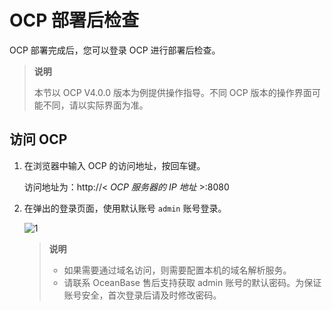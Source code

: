 # OCP 部署后检查

OCP 部署完成后，您可以登录 OCP 进行部署后检查。

>**说明**
>
>本节以 OCP V4.0.0 版本为例提供操作指导。不同 OCP 版本的操作界面可能不同，请以实际界面为准。

## 访问 OCP

1. 在浏览器中输入 OCP 的访问地址，按回车键。

   访问地址为：http://\< *OCP 服务器的 IP 地址* \>:8080

2. 在弹出的登录页面，使用默认账号 `admin` 账号登录。

   ![1](https://help-static-aliyun-doc.aliyuncs.com/assets/img/zh-CN/2361540561/p432067.png)

   > **说明**
   >
   > * 如果需要通过域名访问，则需要配置本机的域名解析服务。
   > * 请联系 OceanBase 售后支持获取 admin 账号的默认密码。为保证账号安全，首次登录后请及时修改密码。
